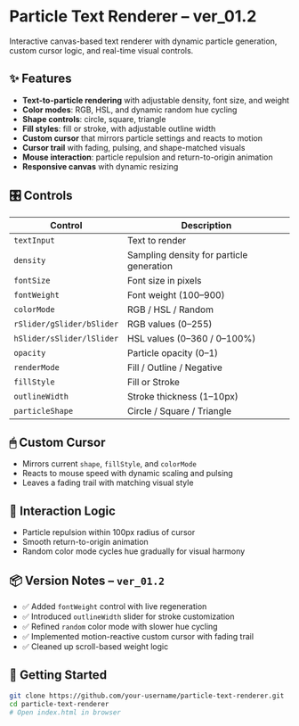 # Particle Text Renderer – ver_01.2

Interactive canvas-based text renderer with dynamic particle generation, custom cursor logic, and real-time visual controls.

## ✨ Features

- **Text-to-particle rendering** with adjustable density, font size, and weight
- **Color modes**: RGB, HSL, and dynamic random hue cycling
- **Shape controls**: circle, square, triangle
- **Fill styles**: fill or stroke, with adjustable outline width
- **Custom cursor** that mirrors particle settings and reacts to motion
- **Cursor trail** with fading, pulsing, and shape-matched visuals
- **Mouse interaction**: particle repulsion and return-to-origin animation
- **Responsive canvas** with dynamic resizing

## 🎛 Controls

| Control         | Description                                  |
|----------------|----------------------------------------------|
| `textInput`     | Text to render                               |
| `density`       | Sampling density for particle generation     |
| `fontSize`      | Font size in pixels                          |
| `fontWeight`    | Font weight (100–900)                        |
| `colorMode`     | RGB / HSL / Random                           |
| `rSlider/gSlider/bSlider` | RGB values (0–255)              |
| `hSlider/sSlider/lSlider` | HSL values (0–360 / 0–100%)      |
| `opacity`       | Particle opacity (0–1)                       |
| `renderMode`    | Fill / Outline / Negative                    |
| `fillStyle`     | Fill or Stroke                               |
| `outlineWidth`  | Stroke thickness (1–10px)                    |
| `particleShape` | Circle / Square / Triangle                   |

## 🖱 Custom Cursor

- Mirrors current `shape`, `fillStyle`, and `colorMode`
- Reacts to mouse speed with dynamic scaling and pulsing
- Leaves a fading trail with matching visual style

## 🧠 Interaction Logic

- Particle repulsion within 100px radius of cursor
- Smooth return-to-origin animation
- Random color mode cycles hue gradually for visual harmony

## 📦 Version Notes – `ver_01.2`

- ✅ Added `fontWeight` control with live regeneration
- ✅ Introduced `outlineWidth` slider for stroke customization
- ✅ Refined `random` color mode with slower hue cycling
- ✅ Implemented motion-reactive custom cursor with fading trail
- ✅ Cleaned up scroll-based weight logic

## 🚀 Getting Started

```bash
git clone https://github.com/your-username/particle-text-renderer.git
cd particle-text-renderer
# Open index.html in browser
